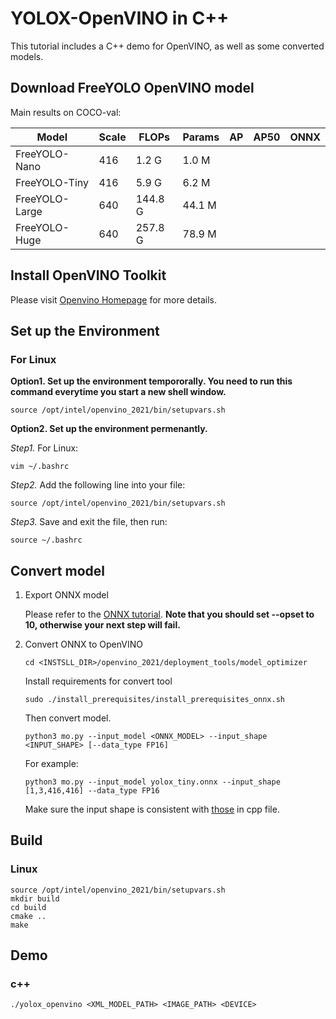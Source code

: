 # YOLOX-OpenVINO in C++

This tutorial includes a C++ demo for OpenVINO, as well as some converted models.

## Download FreeYOLO OpenVINO model
Main results on COCO-val:

| Model          |  Scale  |  FLOPs   |  Params  |    AP    |    AP50    |  ONNX  |
|----------------|---------|----------|----------|----------|------------|----------|
| FreeYOLO-Nano  |  416    |   1.2 G  |  1.0 M   |      |        |  |
| FreeYOLO-Tiny  |  416    |   5.9 G  |  6.2 M   |      |        |  |
| FreeYOLO-Large |  640    |  144.8 G |  44.1 M  |      |        |  |
| FreeYOLO-Huge  |  640    |  257.8 G |  78.9 M  |      |        |  |

## Install OpenVINO Toolkit

Please visit [Openvino Homepage](https://docs.openvinotoolkit.org/latest/get_started_guides.html) for more details.

## Set up the Environment

### For Linux

**Option1. Set up the environment tempororally. You need to run this command everytime you start a new shell window.**

```shell
source /opt/intel/openvino_2021/bin/setupvars.sh
```

**Option2. Set up the environment permenantly.**

*Step1.* For Linux:
```shell
vim ~/.bashrc 
```

*Step2.* Add the following line into your file:

```shell
source /opt/intel/openvino_2021/bin/setupvars.sh
```

*Step3.* Save and exit the file, then run:

```shell
source ~/.bashrc
```


## Convert model

1. Export ONNX model
   
   Please refer to the [ONNX tutorial](../../ONNXRuntime). **Note that you should set --opset to 10, otherwise your next step will fail.**

2. Convert ONNX to OpenVINO 

   ``` shell
   cd <INSTSLL_DIR>/openvino_2021/deployment_tools/model_optimizer
   ```

   Install requirements for convert tool

   ```shell
   sudo ./install_prerequisites/install_prerequisites_onnx.sh
   ```

   Then convert model.
   ```shell
   python3 mo.py --input_model <ONNX_MODEL> --input_shape <INPUT_SHAPE> [--data_type FP16]
   ```
   For example:
   ```shell
   python3 mo.py --input_model yolox_tiny.onnx --input_shape [1,3,416,416] --data_type FP16
   ```  

   Make sure the input shape is consistent with [those](yolox_openvino.cpp#L24-L25) in cpp file. 

## Build 

### Linux
```shell
source /opt/intel/openvino_2021/bin/setupvars.sh
mkdir build
cd build
cmake ..
make
```

## Demo

### c++

```shell
./yolox_openvino <XML_MODEL_PATH> <IMAGE_PATH> <DEVICE>
```

